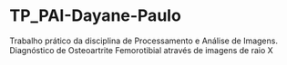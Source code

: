 # TP_PAI-Dayane-Paulo
Trabalho prático da disciplina de Processamento e Análise de Imagens. Diagnóstico de Osteoartrite Femorotibial através de imagens de raio X
